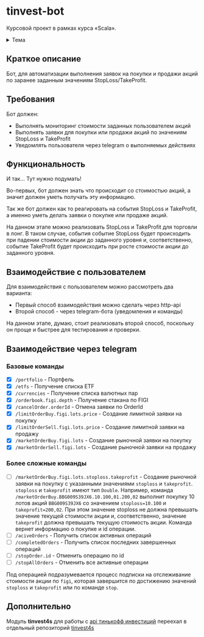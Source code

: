 # tinvest-bot

Курсовой проект в рамках курса «Scala».

<details>
<summary>Тема</summary>
  
```
StopLoss, TakeProfit для инвестиций
 - Предполагает погружение в предметную область
 - Нужно иметь брокерский счет в Тинькофф.Инвестиции (или завести счет там)
 - Разработка алгоритма StopLoss/TakeProfit
 - Интеграция с OpenApi Тинькофф.Инвестиции (https://tinkoffcreditsystems.github.io/invest-openapi/)
 - Уведомление пользователей через telegram
```
</details>

## Краткое описание

Бот, для автоматизации выполнения заявок на покупки и продажи акций по заранее заданным значениям StopLoss/TakeProfit.

## Требования

Бот должен:
* Выполнять мониторинг стоимости заданных пользователем акций
* Выполнять заявки для покупки или продажи акций по значениям StopLoss и TakeProfit
* Уведомлять пользователя через telegram о выполняемых действиях

## Функциональность

И так... Тут нужно подумать!

Во-первых, бот должен знать что происходит со стоимостью акций, а значит должен уметь получать эту информацию.

Так же бот должен как то реагировать на события StopLoss и TakeProfit, а именно уметь делать заявки о покупке или продаже акций.

На данном этапе можно реализовать StopLoss и TakeProfit для торговли в лонг. В таком случае, события событие StopLoss будет происходить при падении стоимости акции до заданного уровня и, соответственно, событие TakeProfit будет происходить при росте стоимости акции до заданного уровня.

## Взаимодействие с пользователем

Для взаимодействия с пользователем можно рассмотреть два варианта:
* Первый способ взаимодействия можно сделать через http-api
* Второй способ - через telegram-бота (уведомления и команды)

На данном этапе, думаю, стоит реализовать второй способ, поскольку он проще и быстрее для тестирования и проверки.  

## Взаимодействие через telegram

### Базовые команды

* [x] `/portfolio` - Портфель
* [x] `/etfs` - Получение списка ETF
* [x] `/currencies` - Получение списка валютных пар
* [x] `/orderbook.figi.depth` - Получение стакана по FIGI
* [x] `/cancelOrder.orderId` - Отмена заявки по OrderId
* [x] `/limitOrderBuy.figi.lots.price` - Создание лимитной заявки на покупку
* [x] `/limitOrderSell.figi.lots.price` - Создание лимитной заявки на продажу
* [x] `/marketOrderBuy.figi.lots` - Создание рыночной заявки на покупку
* [x] `/marketOrderSell.figi.lots` - Создание рыночной заявки на продажу

### Более сложные команды

* [ ] `/marketOrderBuy.figi.lots.stoploss.takeprofit` - Создание рыночной заявки на покупку с указанными значениями `stoploss` и `takeprofit`. `stoploss` и `takeprofit` имеют тип `Double`. Например, команда `/marketOrderBuy.BBG009S39JX6.10.100,01.200,02` выполнит покупку 10 лотов акций `BBG009S39JX6` со значением `stoploss=10.100` и `takeprofit=200,02`. При этом значение stoploss не должна превышать значение текущей стоимости акции и, соответственно, значение `takeprofit` должна превышать текущую стоимость акции. Команда вернет информацию о покупке и id операции.   
* [ ] `/aciveOrders` - Получить список активных операций
* [ ] `/completedOrders` - Получить список последних завершенных операций
* [ ] `/stopOrder.id` - Отменить операцию по id
* [ ] `/stopAllOrders` - Отменить все активные операции 

Под операцией подразумевается процесс подписки на отслеживание стоимости акции по `figi`, которая завершится по достижению значений `stoploss` и `takeprofit` или по команде `stop`.

## Дополнительно

Модуль **tinvest4s** для работы с [api тинькофф инвестиций](https://tinkoffcreditsystems.github.io/invest-openapi/) переехал в отдельный репозиторий [tinvest4s](https://github.com/a-khakimov/tinvest4s)
